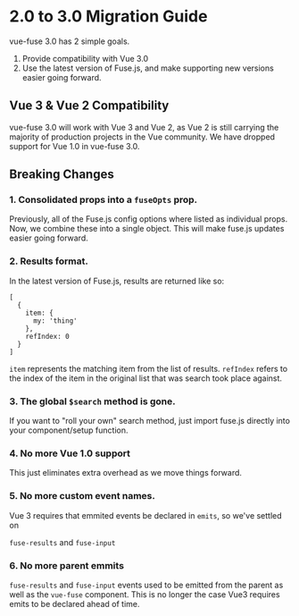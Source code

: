 # 2.0 to 3.0 Migration Guide

vue-fuse 3.0 has 2 simple goals.
1. Provide compatibility with Vue 3.0
2. Use the latest version of Fuse.js, and make supporting new versions easier going forward.

## Vue 3 & Vue 2 Compatibility
vue-fuse 3.0 will work with Vue 3 and Vue 2, as Vue 2 is still carrying the majority
of production projects in the Vue community. We have dropped support for Vue 1.0 in vue-fuse 3.0.

## Breaking Changes
### 1. Consolidated props into a `fuseOpts` prop. 
Previously, all of the Fuse.js config options where listed as individual props. 
Now, we combine these into a single object.
This will make fuse.js updates easier going forward.

### 2. Results format. 
In the latest version of Fuse.js, results are returned like so:
```
[
  {
    item: {
      my: 'thing'
    },
    refIndex: 0
  }
]
```
`item` represents the matching item from the list of results. `refIndex` refers to the
index of the item in the original list that was search took place against.

### 3. The global `$search` method is gone. 
If you want to "roll your own" search method, just 
import fuse.js directly into your component/setup function.

### 4. No more Vue 1.0 support
This just eliminates extra overhead as we move things forward.

### 5. No more custom event names.
Vue 3 requires that emmited events be declared in `emits`, so we've settled on

`fuse-results` and `fuse-input`

### 6. No more parent emmits

`fuse-results` and `fuse-input` events used to be emitted from the parent as well
as the `vue-fuse` component. This is no longer the case Vue3 requires emits to be
declared ahead of time.